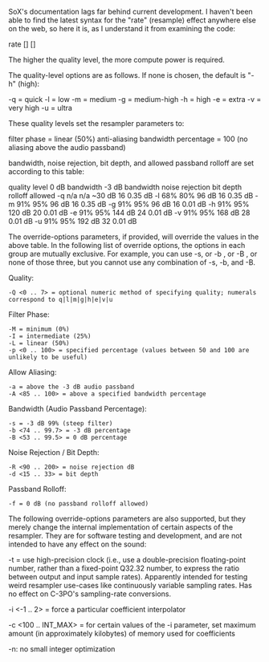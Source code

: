 
SoX's documentation lags far behind current development. I haven't been able to find the latest syntax for the "rate" (resample) effect anywhere else on the web, so here it is, as I understand it from examining the code:

rate [<quality-level>] [<override-options>] <rate>

The higher the quality level, the more compute power is required.

The quality-level options are as follows. If none is chosen, the default is "-h" (high):

-q = quick
-l = low
-m = medium
-g = medium-high
-h = high
-e = extra
-v = very high
-u = ultra

These quality levels set the resampler parameters to:

filter phase = linear (50%)
anti-aliasing bandwidth percentage = 100 (no aliasing above the audio passband)

bandwidth, noise rejection, bit depth, and allowed passband rolloff are set according to this table:

quality
level 	0 dB
bandwidth 	-3 dB
bandwidth 	noise
rejection 	bit
depth 	rolloff
allowed
-q 	n/a 	n/a 	~30 dB 	16 	0.35 dB
-l 	68% 	80% 	96 dB 	16 	0.35 dB
-m 	91% 	95% 	96 dB 	16 	0.35 dB
-g 	91% 	95% 	96 dB 	16 	0.01 dB
-h 	91% 	95% 	120 dB 	20 	0.01 dB
-e 	91% 	95% 	144 dB 	24 	0.01 dB
-v 	91% 	95% 	168 dB 	28 	0.01 dB
-u 	91% 	95% 	192 dB 	32 	0.01 dB

The override-options parameters, if provided, will override the values in the above table. In the following list of override options, the options in each group are mutually exclusive. For example, you can use -s, or -b <n>, or -B <n>, or none of those three, but you cannot use any combination of -s, -b, and -B.

Quality:

    -Q <0 .. 7> = optional numeric method of specifying quality; numerals correspond to q|l|m|g|h|e|v|u


Filter Phase:

    -M = minimum (0%)
    -I = intermediate (25%)
    -L = linear (50%)
    -p <0 .. 100> = specified percentage (values between 50 and 100 are unlikely to be useful)
    
  
Allow Aliasing:

    -a = above the -3 dB audio passband
    -A <85 .. 100> = above a specified bandwidth percentage


Bandwidth (Audio Passband Percentage):

    -s = -3 dB 99% (steep filter)
    -b <74 .. 99.7> = -3 dB percentage
    -B <53 .. 99.5> = 0 dB percentage


Noise Rejection / Bit Depth:

    -R <90 .. 200> = noise rejection dB
    -d <15 .. 33> = bit depth


Passband Rolloff:

    -f = 0 dB (no passband rolloff allowed)


The following override-options parameters are also supported, but they merely change the internal implementation of certain aspects of the resampler. They are for software testing and development, and are not intended to have any effect on the sound:

-t = use high-precision clock (i.e., use a double-precision floating-point number, rather than a fixed-point Q32.32 number, to express the ratio between output and input sample rates). Apparently intended for testing weird resampler use-cases like continuously variable sampling rates. Has no effect on C-3PO's sampling-rate conversions.

-i <-1 .. 2> = force a particular coefficient interpolator

-c <100 .. INT_MAX> = for certain values of the -i parameter, set maximum amount (in approximately kilobytes) of memory used for coefficients

-n: no small integer optimization
